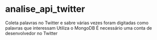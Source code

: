 # analise_api_twitter

Coleta palavras no Twitter e sabre várias vezes foram digitadas como palavras que interessam
Utiliza o MongoDB
É necessário uma conta de desenvolvedor no Twitter
